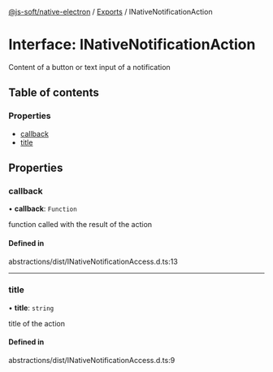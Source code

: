 [@js-soft/native-electron](../README.md) / [Exports](../modules.md) / INativeNotificationAction

# Interface: INativeNotificationAction

Content of a button or text input of a notification

## Table of contents

### Properties

- [callback](INativeNotificationAction.md#callback)
- [title](INativeNotificationAction.md#title)

## Properties

### callback

• **callback**: `Function`

function called with the result of the action

#### Defined in

abstractions/dist/INativeNotificationAccess.d.ts:13

___

### title

• **title**: `string`

title of the action

#### Defined in

abstractions/dist/INativeNotificationAccess.d.ts:9
